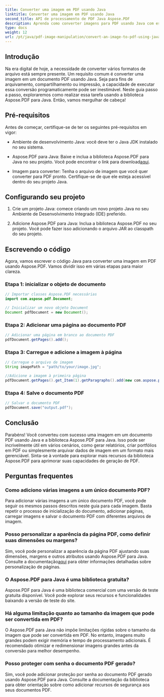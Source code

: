 ```yaml
---
title: Converter uma imagem em PDF usando Java
linktitle: Converter uma imagem em PDF usando Java
second_title: API de processamento de PDF Java Aspose.PDF
description: Aprenda como converter imagens para PDF usando Java com este guia abrangente. Instruções passo a passo e exemplos de código incluídos.
type: docs
weight: 12
url: /pt/java/pdf-image-manipulation/convert-an-image-to-pdf-using-java/
---
```


## Introdução

Na era digital de hoje, a necessidade de converter vários formatos de arquivo está sempre presente. Um requisito comum é converter uma imagem em um documento PDF usando Java. Seja para fins de arquivamento, compartilhamento ou impressão, a capacidade de executar essa conversão programaticamente pode ser inestimável. Neste guia passo a passo, exploraremos como realizar essa tarefa usando a biblioteca Aspose.PDF para Java. Então, vamos mergulhar de cabeça!

## Pré-requisitos

Antes de começar, certifique-se de ter os seguintes pré-requisitos em vigor:

- Ambiente de desenvolvimento Java: você deve ter o Java JDK instalado no seu sistema.

-  Aspose.PDF para Java: Baixe e inclua a biblioteca Aspose.PDF para Java no seu projeto. Você pode encontrar o link para download[aqui](https://releases.aspose.com/pdf/java/).

- Imagem para converter: Tenha o arquivo de imagem que você quer converter para PDF pronto. Certifique-se de que ele esteja acessível dentro do seu projeto Java.

## Configurando seu projeto

1. Crie um projeto Java: comece criando um novo projeto Java no seu Ambiente de Desenvolvimento Integrado (IDE) preferido.

2. Adicione Aspose.PDF para Java: Inclua a biblioteca Aspose.PDF no seu projeto. Você pode fazer isso adicionando o arquivo JAR ao classpath do seu projeto.

## Escrevendo o código

Agora, vamos escrever o código Java para converter uma imagem em PDF usando Aspose.PDF. Vamos dividir isso em várias etapas para maior clareza.

### Etapa 1: inicializar o objeto de documento

```java
// Importar classes Aspose.PDF necessárias
import com.aspose.pdf.Document;

// Inicializar um novo objeto Document
Document pdfDocument = new Document();
```

### Etapa 2: Adicionar uma página ao documento PDF

```java
// Adicionar uma página em branco ao documento PDF
pdfDocument.getPages().add();
```

### Etapa 3: Carregue e adicione a imagem à página

```java
// Carregue o arquivo de imagem
String imagePath = "path/to/your/image.jpg";

//Adicione a imagem à primeira página
pdfDocument.getPages().get_Item(1).getParagraphs().add(new com.aspose.pdf.Image(imagePath));
```

### Etapa 4: Salve o documento PDF

```java
// Salvar o documento PDF
pdfDocument.save("output.pdf");
```

## Conclusão

Parabéns! Você converteu com sucesso uma imagem em um documento PDF usando Java e a biblioteca Aspose.PDF para Java. Isso pode ser incrivelmente útil em vários cenários, como gerar relatórios, criar portfólios em PDF ou simplesmente arquivar dados de imagem em um formato mais gerenciável. Sinta-se à vontade para explorar mais recursos da biblioteca Aspose.PDF para aprimorar suas capacidades de geração de PDF.

## Perguntas frequentes

### Como adiciono várias imagens a um único documento PDF?

Para adicionar várias imagens a um único documento PDF, você pode seguir os mesmos passos descritos neste guia para cada imagem. Basta repetir o processo de inicialização do documento, adicionar páginas, carregar imagens e salvar o documento PDF com diferentes arquivos de imagem.

### Posso personalizar a aparência da página PDF, como definir suas dimensões ou margens?

Sim, você pode personalizar a aparência da página PDF ajustando suas dimensões, margens e outros atributos usando Aspose.PDF para Java. Consulte a documentação[aqui](https://reference.aspose.com/pdf/java/) para obter informações detalhadas sobre personalização de páginas.

### O Aspose.PDF para Java é uma biblioteca gratuita?

Aspose.PDF para Java é uma biblioteca comercial com uma versão de teste gratuita disponível. Você pode explorar seus recursos e funcionalidades baixando a versão de teste do site.

### Há alguma limitação quanto ao tamanho da imagem que pode ser convertida em PDF?

O Aspose.PDF para Java não impõe limitações rígidas sobre o tamanho da imagem que pode ser convertida em PDF. No entanto, imagens muito grandes podem exigir memória e tempo de processamento adicionais. É recomendado otimizar e redimensionar imagens grandes antes da conversão para melhor desempenho.

### Posso proteger com senha o documento PDF gerado?

Sim, você pode adicionar proteção por senha ao documento PDF gerado usando Aspose.PDF para Java. Consulte a documentação da biblioteca para obter orientação sobre como adicionar recursos de segurança aos seus documentos PDF.